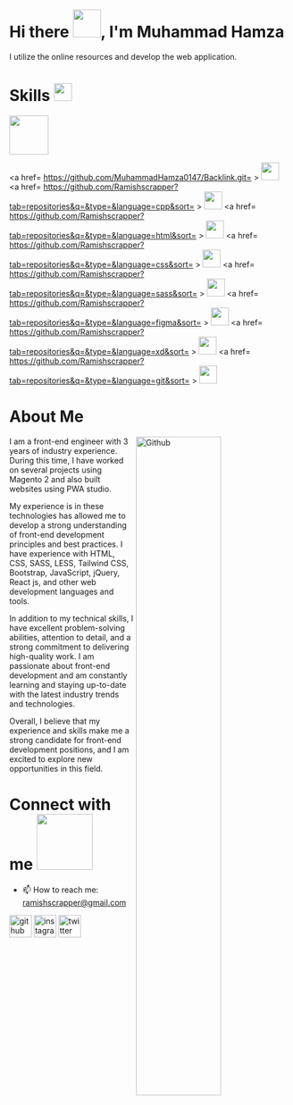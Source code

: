 <h1> Hi there <img src = "https://raw.githubusercontent.com/MartinHeinz/MartinHeinz/master/wave.gif" width='50px'>, I'm Muhammad Hamza </h1>
I utilize the online resources and develop the web application.
<br>

<h1> Skills <img src = "https://media2.giphy.com/media/QssGEmpkyEOhBCb7e1/giphy.gif?cid=ecf05e47a0n3gi1bfqntqmob8g9aid1oyj2wr3ds3mg700bl&rid=giphy.gif" width = 32px> </h1>
<a href="https://github.com/MuhammadHamza0147" >
<img src="https://img.shields.io/badge/magento-%23EE672F.svg?&style=for-the-badge&logo=magento&logoColor=white" width='70px' />
</a>

<a href= https://github.com/MuhammadHamza0147/Backlink.git= > <img width ='32px' src ='https://raw.githubusercontent.com/rahulbanerjee26/githubAboutMeGenerator/main/icons/javascript.svg'> </a>
<a href= https://github.com/Ramishscrapper?tab=repositories&q=&type=&language=cpp&sort= > <img width ='32px' src ='https://raw.githubusercontent.com/rahulbanerjee26/githubAboutMeGenerator/main/icons/cpp.svg'> </a>
<a href= https://github.com/Ramishscrapper?tab=repositories&q=&type=&language=html&sort= > <img width ='32px' src ='https://raw.githubusercontent.com/rahulbanerjee26/githubAboutMeGenerator/main/icons/html.svg'> </a>
<a href= https://github.com/Ramishscrapper?tab=repositories&q=&type=&language=css&sort= > <img width ='32px' src ='https://raw.githubusercontent.com/rahulbanerjee26/githubAboutMeGenerator/main/icons/css.svg'> </a>
<a href= https://github.com/Ramishscrapper?tab=repositories&q=&type=&language=sass&sort= > <img width ='32px' src ='https://raw.githubusercontent.com/rahulbanerjee26/githubAboutMeGenerator/main/icons/sass.svg'> </a>
<a href= https://github.com/Ramishscrapper?tab=repositories&q=&type=&language=figma&sort= > <img width ='32px' src ='https://raw.githubusercontent.com/rahulbanerjee26/githubAboutMeGenerator/main/icons/figma.svg'> </a>
<a href= https://github.com/Ramishscrapper?tab=repositories&q=&type=&language=xd&sort= > <img width ='32px' src ='https://raw.githubusercontent.com/rahulbanerjee26/githubAboutMeGenerator/main/icons/xd.svg'> </a>
<a href= https://github.com/Ramishscrapper?tab=repositories&q=&type=&language=git&sort= > <img width ='32px' src ='https://raw.githubusercontent.com/rahulbanerjee26/githubAboutMeGenerator/main/icons/git.svg'> </a>

<h1> About Me </h1>

<img width="55%" align="right" alt="Github" src="https://raw.githubusercontent.com/onimur/.github/master/.resources/git-header.svg" />

I am a front-end engineer with 3 years of industry experience. During this time, I have worked on several projects using Magento 2 and also built websites using PWA studio.

My experience is in these technologies has allowed me to develop a strong understanding of front-end development principles and best practices. I have experience with HTML, CSS, SASS, LESS, Tailwind CSS, Bootstrap, JavaScript, jQuery, React js, and other web development languages and tools.

In addition to my technical skills, I have excellent problem-solving abilities, attention to detail, and a strong commitment to delivering high-quality work. I am passionate about front-end development and am constantly learning and staying up-to-date with the latest industry trends and technologies.

Overall, I believe that my experience and skills make me a strong candidate for front-end development positions, and I am excited to explore new opportunities in this field.

<h1> Connect with me <img src='https://raw.githubusercontent.com/ShahriarShafin/ShahriarShafin/main/Assets/handshake.gif' width="100px"> </h1>

- 📫 How to reach me: ramishscrapper@gmail.com 


[<img src='https://cdn.jsdelivr.net/npm/simple-icons@3.0.1/icons/github.svg' alt='github' height='40'>](https://github.com/Ramishscrapper)  [<img src='https://cdn.jsdelivr.net/npm/simple-icons@3.0.1/icons/instagram.svg' alt='instagram' height='40'>](https://www.instagram.com/ramish_hassan_riaz/)  [<img src='https://cdn.jsdelivr.net/npm/simple-icons@3.0.1/icons/twitter.svg' alt='twitter' height='40'>](https://twitter.com/https://twitter.com/Ramishscrapper)
